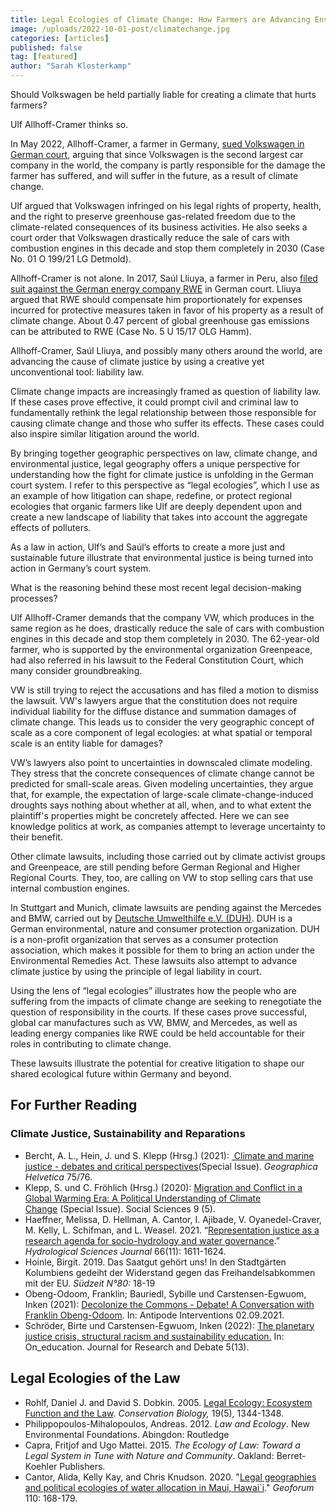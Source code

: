 ```yaml
---
title: Legal Ecologies of Climate Change: How Farmers are Advancing Environmental Justice in the German Courts
image: /uploads/2022-10-01-post/climatechange.jpg
categories: [articles]
published: false
tag: [featured]
author: "Sarah Klosterkamp"
---
```


Should Volkswagen be held partially liable for creating a climate that hurts farmers?

Ulf Allhoff-Cramer thinks so.

In May 2022, Allhoff-Cramer, a farmer in Germany, [sued Volkswagen in German court](https://www.lto.de/recht/nachrichten/n/lg-detmold-01-o-199-21-klimaklage-biobauer-volkswagen-immissionen-kausalitaet/), arguing that since Volkswagen is the second largest car company in the world, the company is partly responsible for the damage the farmer has suffered, and will suffer in the future, as a result of climate change.

Ulf argued that Volkswagen infringed on his legal rights of property, health, and the right to preserve greenhouse gas-related freedom due to the climate-related consequences of its business activities. He also seeks a court order that Volkswagen drastically reduce the sale of cars with combustion engines in this decade and stop them completely in 2030 (Case No. 01 O 199/21 LG Detmold).

Allhoff-Cramer is not alone. In 2017, Saúl Lliuya, a farmer in Peru, also [filed suit against the German energy company RWE](https://www.lto.de/recht/hintergruende/h/olg-hamm-5u1517-klage-bauer-rwe-beweiserhebung-klimawandel-haftung/) in German court. Lliuya argued that RWE should compensate him proportionately for expenses incurred for protective measures taken in favor of his property as a result of climate change. About 0.47 percent of global greenhouse gas emissions can be attributed to RWE (Case No. 5 U 15/17 OLG Hamm).

Allhoff-Cramer, Saúl Lliuya, and possibly many others around the world, are advancing the cause of climate justice by using a creative yet unconventional tool: liability law.

Climate change impacts are increasingly framed as question of liability law. If these cases prove effective, it could prompt civil and criminal law to fundamentally rethink the legal relationship between those responsible for causing climate change and those who suffer its effects. These cases could also inspire similar litigation around the world.

By bringing together geographic perspectives on law, climate change, and environmental justice, legal geography offers a unique perspective for understanding how the fight for climate justice is unfolding in the German court system. I refer to this perspective as “legal ecologies”, which I use as an example of how litigation can shape, redefine, or protect regional ecologies that organic farmers like Ulf are deeply dependent upon and create a new landscape of liability that takes into account the aggregate effects of polluters.

As a law in action, Ulf’s and Saúl’s efforts to create a more just and sustainable future illustrate that environmental justice is being turned into action in Germany’s court system.

What is the reasoning behind these most recent legal decision-making processes?

Ulf Allhoff-Cramer demands that the company VW, which produces in the same region as he does, drastically reduce the sale of cars with combustion engines in this decade and stop them completely in 2030. The 62-year-old farmer, who is supported by the environmental organization Greenpeace, had also referred in his lawsuit to the Federal Constitution Court, which many consider groundbreaking.

VW is still trying to reject the accusations and has filed a motion to dismiss the lawsuit. VW's lawyers argue that the constitution does not require individual liability for the diffuse distance and summation damages of climate change. This leads us to consider the very geographic concept of scale as a core component of legal ecologies: at what spatial or temporal scale is an entity liable for damages?

VW’s lawyers also point to uncertainties in downscaled climate modeling. They stress that the concrete consequences of climate change cannot be predicted for small-scale areas. Given modeling uncertainties, they argue that, for example, the expectation of large-scale climate-change-induced droughts says nothing about whether at all, when, and to what extent the plaintiff's properties might be concretely affected. Here we can see knowledge politics at work, as companies attempt to leverage uncertainty to their benefit.

Other climate lawsuits, including those carried out by climate activist groups and Greenpeace, are still pending before German Regional and Higher Regional Courts. They, too, are calling on VW to stop selling cars that use internal combustion engines.

In Stuttgart and Munich, climate lawsuits are pending against the Mercedes and BMW, carried out by [Deutsche Umwelthilfe e.V. (DUH)](https://www.duh.de/home/).  DUH is a German environmental, nature and consumer protection organization. DUH is a non-profit organization that serves as a consumer protection association, which makes it possible for them to bring an action under the Environmental Remedies Act. These lawsuits also attempt to advance climate justice by using the principle of legal liability in court.

Using the lens of “legal ecologies” illustrates how the people who are suffering from the impacts of climate change are seeking to renegotiate the question of responsibility in the courts. If these cases prove successful, global car manufactures such as VW, BMW, and Mercedes, as well as leading energy companies like RWE could be held accountable for their roles in contributing to climate change.

These lawsuits illustrate the potential for creative litigation to shape our shared ecological future within Germany and beyond.

## For Further Reading

### Climate Justice, Sustainability and Reparations

- Bercht, A. L., Hein, J. und S. Klepp (Hrsg.) (2021): [ Climate and marine justice - debates and critical perspectives](https://gh.copernicus.org/articles/special_issue1054.html)(Special Issue). *Geographica Helvetica* 75/76.
- Klepp, S. und C. Fröhlich (Hrsg.) (2020): [Migration and Conflict in a Global Warming Era: A Political Understanding of Climate Change](https://www.mdpi.com/journal/socsci/special_issues/migration_conflict_globalwarming) (Special Issue). Social Sciences 9 (5).
- Haeffner, Melissa, D. Hellman, A. Cantor, I. Ajibade, V. Oyanedel-Craver, M. Kelly, L. Schifman, and L. Weasel. 2021. “[Representation justice as a research agenda for socio-hydrology and water governance](https://www.google.com/url?q=https%3A%2F%2Fwww.tandfonline.com%2Fdoi%2Ffull%2F10.1080%2F02626667.2021.1945609&sa=D&sntz=1&usg=AOvVaw1Wsac_A1yvpcbEmk71mC7t).” *Hydrological Sciences Journal* 66(11): 1611-1624.
- Hoinle, Birgit. 2019. Das Saatgut gehört uns! In den Stadtgärten Kolumbiens gedeiht der Widerstand gegen das Freihandelsabkommen mit der EU. *Südzeit N°80:* 18-19
- Obeng-Odoom, Franklin; Bauriedl, Sybille und Carstensen-Egwuom, Inken (2021): [Decolonize the Commons - Debate! A Conversation with Franklin Obeng-Odoom](https://antipodeonline.org/2021/09/02/a-conversation-with-franklin-obeng-odoom/). In: Antipode Interventions 02.09.2021.
- Schröder, Birte und Carstensen-Egwuom, Inken (2022): [The planetary justice crisis, structural racism and sustainability education.](https://www.oneducation.net/no-13_april-2022/the-planetary-justice-crisis-structural-racism-and-sustainability-education/) In: On\_education. Journal for Research and Debate 5(13).

## Legal Ecologies of the Law

- Rohlf, Daniel J. and David S. Dobkin. 2005. [Legal Ecology: Ecosystem Function and the Law](https://shibbolethsp.jstor.org/start?entityID=https%3A%2F%2Fshibboleth.uni-bonn.de%2Fidp%2Fshibboleth&dest=https://www.jstor.org/stable/3591101&site=jstor). *Conservation Biology,* 19(5), 1344-1348.
- Philippopoulos-Mihalopoulos, Andreas. 2012. *Law and Ecology*. New Environmental Foundations. Abingdon: Routledge
- Capra, Fritjof and Ugo Mattei. 2015. *The Ecology of Law: Toward a Legal System in Tune with Nature and Community*. Oakland: Berret-Koehler Publishers.
- Cantor, Alida, Kelly Kay, and Chris Knudson. 2020. "[Legal geographies and political ecologies of water allocation in Maui, Hawai`i](https://www.google.com/url?q=https%3A%2F%2Fwww-sciencedirect-com.proxy.lib.pdx.edu%2Fscience%2Farticle%2Fpii%2FS001671852030049X&sa=D&sntz=1&usg=AOvVaw1rQwbyY07iI3DUVbhjInu-)." *Geoforum* 110: 168-179.
